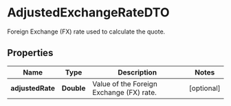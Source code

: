 

# AdjustedExchangeRateDTO

Foreign Exchange (FX) rate used to calculate the quote.

## Properties

| Name | Type | Description | Notes |
|------------ | ------------- | ------------- | -------------|
|**adjustedRate** | **Double** | Value of the Foreign Exchange (FX) rate. |  [optional] |



